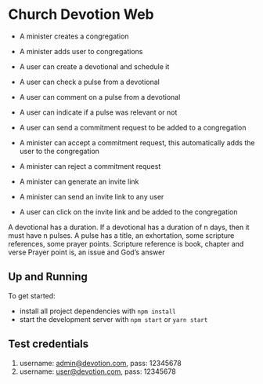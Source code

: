 # Church Devotion Web

* A minister creates a congregation

* A minister adds user to congregations

* A user can create a devotional and schedule it

* A user can check a pulse from a devotional

* A user can comment on a pulse from a devotional

* A user can indicate if a pulse was relevant or not

* A user can send a commitment request to be added to a congregation

* A minister can accept a commitment request, this automatically adds the user to the congregation

* A minister can reject a commitment request

* A minister can generate an invite link

* A minister can send an invite link to any user

* A user can click on the invite link and be added to the congregation


A devotional has a duration. If a devotional has a duration of n days, then it must have n pulses.
A pulse has a title, an exhortation, some scripture references, some prayer points.
Scripture reference is book, chapter and verse
Prayer point is, an issue and God’s answer

## Up and Running

To get started:

* install all project dependencies with `npm install`
* start the development server with `npm start` or `yarn start`

## Test credentials

1. username: admin@devotion.com, pass: 12345678
2. username: user@devotion.com, pass: 12345678